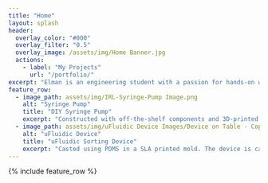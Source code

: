 ```yaml
---
title: "Home"
layout: splash
header:
  overlay_color: "#000"
  overlay_filter: "0.5"
  overlay_image: /assets/img/Home Banner.jpg
  actions:
    - label: "My Projects"
      url: "/portfolio/"
excerpt: "Elman is an engineering student with a passion for hands-on work and 3D modeling. He has gained a diverse set of skills in areas such as woodworking, 3D modeling and printing, circuitry, and biomedical engineering."
feature_row:
  - image_path: assets/img/IRL-Syringe-Pump Image.png
    alt: "Syringe Pump"
    title: "DIY Syringe Pump"
    excerpt: "Constructed with off-the-shelf components and 3D-printed parts, it is capable of delivering fluids at a rate of 1 to 10 mL/min."
  - image_path: assets/img/uFluidic Device Images/Device on Table - Copy.jpeg
    alt: "uFluidic Device"
    title: "uFluidic Sorting Device"
    excerpt: "Casted using PDMS in a SLA printed mold. The device is capable of sorting particles under 500 microns."
---
```


{% include feature_row %}

